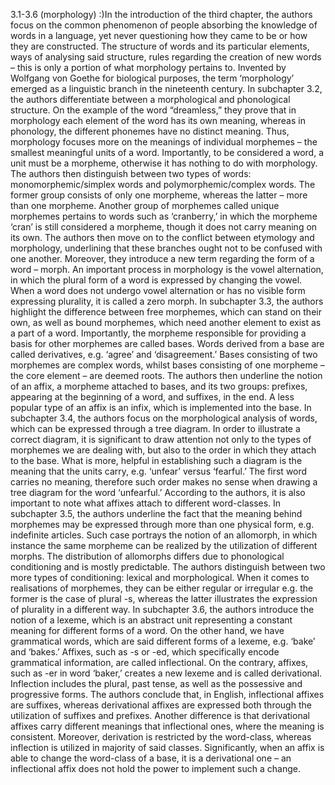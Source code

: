 3.1-3.6 (morphology)
 :)In the introduction of the third chapter, the authors focus on the common phenomenon of people absorbing the knowledge of words in a language, yet never questioning how they came to be or how they are constructed. The structure of words and its particular elements, ways of analysing said structure, rules regarding the creation of new words – this is only a portion of what morphology pertains to. Invented by Wolfgang von Goethe for biological purposes, the term ‘morphology’ emerged as a linguistic branch in the nineteenth century.
 In subchapter 3.2, the authors differentiate between a morphological and phonological structure. On the example of the word “dreamless,” they prove that in morphology each element of the word has its own meaning, whereas in phonology, the different phonemes have no distinct meaning. Thus, morphology focuses more on the meanings of individual morphemes – the smallest meaningful units of a word. Importantly, to be considered a word, a unit must be a morpheme, otherwise it has nothing to do with morphology. The authors then distinguish between two types of words: monomorphemic/simplex words and polymorphemic/complex words. The former group consists of only one morpheme, whereas the latter – more than one morpheme. Another group of morphemes called unique morphemes pertains to words such as ‘cranberry,’ in which the morpheme ‘cran’ is still considered a morpheme, though it does not carry meaning on its own. The authors then move on to the conflict between etymology and morphology, underlining that these branches ought not to be confused with one another. Moreover, they introduce a new term regarding the form of a word – morph. An important process in morphology is the vowel alternation, in which the plural form of a word is expressed by changing the vowel. When a word does not undergo vowel alternation or has no visible form expressing plurality, it is called a zero morph. 
In subchapter 3.3, the authors highlight the difference between free morphemes, which can stand on their own, as well as bound morphemes, which need another element to exist as a part of a word. Importantly, the morpheme responsible for providing a basis for other morphemes are called bases. Words derived from a base are called derivatives, e.g. ‘agree’ and ‘disagreement.’ Bases consisting of two morphemes are complex words, whilst bases consisting of one morpheme – the core element – are deemed roots. The authors then underline the notion of an affix, a morpheme attached to bases, and its two groups: prefixes, appearing at the beginning of a word, and suffixes, in the end. A less popular type of an affix is an infix, which is implemented into the base. 
In subchapter 3.4, the authors focus on the morphological analysis of words, which can be expressed through a tree diagram. In order to illustrate a correct diagram, it is significant to draw attention not only to the types of morphemes we are dealing with, but also to the order in which they attach to the base. What is more, helpful in establishing such a diagram is the meaning that the units carry, e.g. ‘unfear’ versus ‘fearful.’ The first word carries no meaning, therefore such order makes no sense when drawing a tree diagram for the word ‘unfearful.’ According to the authors, it is also important to note what affixes attach to different word-classes.
In subchapter 3.5, the authors underline the fact that the meaning behind morphemes may be expressed through more than one physical form, e.g. indefinite articles. Such case portrays the notion of an allomorph, in which instance the same morpheme can be realized by the utilization of different morphs. The distribution of allomorphs differs due to phonological conditioning and is mostly predictable. The authors distinguish between two more types of conditioning: lexical and morphological. When it comes to realisations of morphemes, they can be either regular or irregular e.g. the former is the case of plural -s, whereas the latter illustrates the expression of plurality in a different way. 
In subchapter 3.6, the authors introduce the notion of a lexeme, which is an abstract unit representing a constant meaning for different forms of a word. On the other hand, we have grammatical words, which are said different forms of a lexeme, e.g. ‘bake’ and ‘bakes.’ Affixes, such as -s or -ed, which specifically encode grammatical information, are called inflectional. On the contrary, affixes, such as -er in word ‘baker,’ creates a new lexeme and is called derivational. Inflection includes the plural, past tense, as well as the possessive and progressive forms. The authors conclude that, in English, inflectional affixes are suffixes, whereas derivational affixes are expressed both through the utilization of suffixes and prefixes. Another difference is that derivational affixes carry different meanings that inflectional ones, where the meaning is consistent. Moreover, derivation is restricted by the word-class, whereas inflection is utilized in majority of said classes. Significantly, when an affix is able to change the word-class of a base, it is a derivational one – an inflectional affix does not hold the power to implement such a change.
